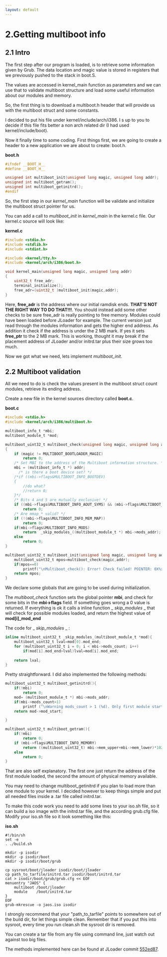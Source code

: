 ```yaml
---
layout: default
---
```


# 2.Getting multiboot info

## 2.1 Intro

The first step after our program is loaded, is to retrieve some information given by Grub.
The data location and magic value is stored in registers that we previously pushed to the stack in boot.S.

The values are accessed in kernel_main function as parameters and we can use that to validate multiboot structure and load some useful information about our modules and memory.

So, the first thing is to download a multiboot.h header that will provide us with the multiboot struct and some constants.

I decided to put his file under kernel/include/arch/i386. I s up to you to decide if this file fits better a non arch related dir (I had used kernel/include/boot).

Now it finally time to some coding. First things first, we are going to create a header to a new application we are about to create: boot.h.

**boot.h**
```c
#ifndef __BOOT_H__
#define __BOOT_H__

unsigned int multiboot_init(unsigned long magic, unsigned long addr);
unsigned int multiboot_getram();
unsigned int multiboot_getinitrd();
#endif
```

So, the first step in our _kernel_main_ function will be validate and initialize the multiboot struct pointer for us.

You can add a call to _multiboot_init_ in _kernel_main_ in the kernel.c file. Our kernel.c source will look like:

**kernel.c**
```c
#include <stdio.h>
#include <stdlib.h>
#include <stdint.h>

#include <kernel/tty.h>
#include <kernel/arch/i386/boot.h>

void kernel_main(unsigned long magic, unsigned long addr) 
{
	uint32_t free_adr;
	terminal_initialize();
	free_adr=(uint32_t )multiboot_init(magic,addr);
}
```

Here, **free_adr** is the address where our initial ramdisk ends. **THAT'S NOT THE RIGHT WAY TO DO THAT!!!**. You should instead add some other checks to be sure free_adr is really pointing to free memory. Modules could have been loaded before JLoader for example. The current version just read through the modules information and gets the higher end address. As addition it check if the address is under the 2 MB mark. If yes it sets **free_ptr** to the 2 MB mark. This is working, thought it may break if the placement address of JLoader and/or initrd.tar plus their size grows too much.

Now we got what we need, lets implement _multiboot_init_.

## 2.2 Multiboot validation

All we need to do is check the values present in the multiboot struct
count modules, retrieve its ending address.

Create a new file in the kernel sources directory called **boot.c**.

**boot.c**
```c
#include <stdio.h>
#include <kernel/arch/i386/multiboot.h>

multiboot_info_t *mbi;
multiboot_module_t *mod;

multiboot_uint32_t multiboot_check(unsigned long magic, unsigned long addr)
{
	if (magic != MULTIBOOT_BOOTLOADER_MAGIC)
		return 0;
	/* Set MBI to the address of the Multiboot information structure. */
	mbi = (multiboot_info_t *) addr;
	  /* is there a boot device set? */
	/*if ((mbi->flags&MULTIBOOT_INFO_BOOTDEV)
	{
		//do what?
		//return 0;
	}*/
	/* Bits 4 and 5 are mutually exclusive! */
	if ((mbi->flags&MULTIBOOT_INFO_AOUT_SYMS) && (mbi->flags&MULTIBOOT_INFO_ELF_SHDR))
		return 0;
	/* Are mmap_* valid? */
	if (!(mbi->flags&MULTIBOOT_INFO_MEM_MAP))
		return 0;
	if(mbi->flags&MULTIBOOT_INFO_MODS)
		return  _skip_modules_((multiboot_module_t *) mbi->mods_addr);
	else
		return 0;
}

multiboot_uint32_t multiboot_init(unsigned long magic, unsigned long addr){
	multiboot_uint32_t mpos=multiboot_check(magic,addr);
	if(mpos==0)
		printf("\nMultiboot_check(): Error! Check failed! POINTER: 0X%x",mpos);
	return mpos;
}
```

We declare some globals that are going to be used during initialization. 

The _multiboot_check_ function sets the global pointer **mbi**, and check for some bits in the **mbi->flags** field. If something goes wrong a 0 value is returned. If everything is ok it calls a inline function _ _skip_modules_ _ that will check for possible modules loaded, and return the highest value of **mod[i]_mod_end**

The code for _ _skip_modules_ _ :
```c
inline multiboot_uint32_t _skip_modules_(multiboot_module_t *mod){
	multiboot_uint32_t lval=mod[0].mod_end;
	for (multiboot_uint32_t i = 0; i < mbi->mods_count; i++)
		if(mod[i].mod_end>lval)lval=mod[i].mod_end;
		
	return lval;			
}
```

Pretty straightforward. I did also implemented the following methods:

```c
multiboot_uint32_t multiboot_getinitrd(){
	if(!mbi)
		return 0;
	mod= (multiboot_module_t *) mbi->mods_addr;
	if(mbi->mods_count>1)
		printf ("\nWarning mods_count > 1 (%d). Only first module start adr will be returned.",(int) mbi->mods_count);
	return mod->mod_start;

}

multiboot_uint32_t multiboot_getram(){
	if(!mbi)
		return 0;
	if (mbi->flags&MULTIBOOT_INFO_MEMORY)
		return ((multiboot_uint32_t) mbi->mem_upper+mbi->mem_lower)*1024;
	else
		return 0;	
}
```

That are also self explanatory. The first one just return the address of the first module loaded, the second the amount of physical memory available.

You may need to change multiboot_getinitrd if you plan to load more than one module to your kernel. I decided however to keep things simple and put all needed files inside a .tar file called initrd.tar.

To make this code work you need to add some lines to your iso.sh file, so it can build a iso image with the initrd.tar file, and the according grub.cfg file. Modify your iso.sh file so it look something like this:

**iso.sh**

```shell
#!/bin/sh
set -e
. ./build.sh

mkdir -p isodir
mkdir -p isodir/boot
mkdir -p isodir/boot/grub

cp sysroot/boot/jloader isodir/boot/jloader
cp path_to_tarfile/initrd.tar isodir/boot/initrd.tar
cat > isodir/boot/grub/grub.cfg << EOF
menuentry "JAOS" {
	multiboot /boot/jloader
	module    /boot/initrd.tar
}
EOF
grub-mkrescue -o jaos.iso isodir
```

I strongly recommend that your "path_to_tarfile" points to somewhere out of the build dir, for let things simple clean. Remember that if you put this into sysroot, every time you run clean.sh the sysroot dir is removed.

You can create a tar file from any file using command line, just watch out against too big files.

The methods implemented here can be found at JLoader commit [552ed87](https://github.com/Marconiadsf/JLoader/tree/552ed879760b4f20e79739cce698ead6770397f5).
